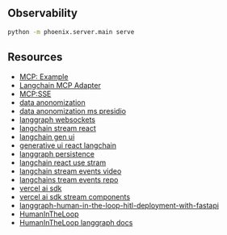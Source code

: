 ## Observability

```sh
python -m phoenix.server.main serve
```

## Resources

- [MCP: Example](https://cobusgreyling.medium.com/using-langchain-with-model-context-protocol-mcp-e89b87ee3c4c)
- [Langchain MCP Adapter](https://github.com/langchain-ai/langchain-mcp-adapters)
- [MCP:SSE](https://apidog.com/pt/blog/untitled-pt-2/)
- [data anonomization](https://mostly.ai/blog/data-anonymization-in-python)
- [data anonomization ms presidio](https://ploomber.io/blog/pii-openai/)
- [langgraph websockets](https://medium.com/@sajith_k/deploying-langgraph-with-fastapi-a-step-by-step-tutorial-b5b7cdc91385)
- [langchain stream react](https://langchain-ai.github.io/langgraph/cloud/how-tos/use_stream_react/#loading-states)
- [langchain gen ui](https://github.com/bracesproul/gen-ui-python/blob/main/backend/gen_ui_backend/server.py)
- [generative ui react langchain](https://langchain-ai.github.io/langgraph/cloud/how-tos/generative_ui_react/#pass-additional-context-to-the-client-components)
- [langgraph persistence](https://langchain-ai.github.io/langgraph/concepts/persistence/)
- [langchain react use stram](https://langchain-ai.github.io/langgraph/cloud/how-tos/use_stream_react/#installation)
- [langchain stream events video](https://www.youtube.com/watch?v=juzD9h9ewV8)
- [langchains tream events repo](https://github.com/Coding-Crashkurse/FastAPI-LangChain-Streaming)
- [vercel ai sdk](https://ai-sdk.dev/docs/ai-sdk-rsc/streaming-values)
- [vercel ai sdk stream components](https://blog.innei.ren/nextjs-rsc-server-action-and-streamable-ui)
- [langgraph-human-in-the-loop-hitl-deployment-with-fastapi](https://shaveen12.medium.com/langgraph-human-in-the-loop-hitl-deployment-with-fastapi-be4a9efcd8c0)
- [HumanInTheLoop](https://github.com/Shaveen12/HumanInTheLoop/blob/main/chatagent.py)
- [HumanInTheLoop langgraph docs](https://langchain-ai.github.io/langgraph/how-tos/human_in_the_loop/add-human-in-the-loop/#interrupt)
